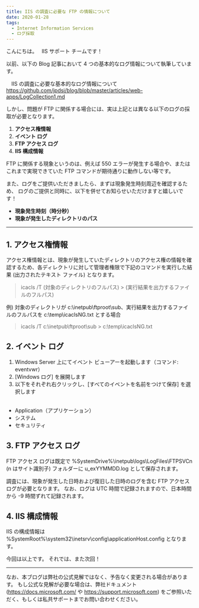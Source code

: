 ```yaml
---
title: IIS の調査に必要な FTP の情報について
date: 2020-01-28
tags: 
  - Internet Information Services
  - ログ採取
---
```


こんにちは。
 
IIS サポート チームです！

以前、以下の Blog 記事において 4 つの基本的なログ情報について執筆しています。

　IIS の調査に必要な基本的なログ情報について
　https://github.com/jpdsi/blog/blob/master/articles/web-apps/LogCollection1.md

しかし、問題が FTP に関係する場合には、実は上記とは異なる以下のログの採取が必要となります。

1. **アクセス権情報**
2. **イベント ログ**
3. **FTP アクセス ログ**
4. **IIS 構成情報**

FTP に関係する現象というのは、例えば 550 エラーが発生する場合や、または
これまで実現できていた FTP コマンドが期待通りに動作しない等です。

また、ログをご提供いただきましたら、まずは現象発生時刻周辺を確認するため、
ログのご提供と同時に、以下を併せてお知らせいただけますと嬉しいです！

- **現象発生時刻（時分秒）**
- **現象が発生したディレクトリのパス**

---------------
## 1. アクセス権情報
アクセス権情報とは、現象が発生していたディレクトリのアクセス権の情報を確認するため、各ディレクトリに対して管理者権限で下記のコマンドを実行した結果 (出力されたテキスト ファイル) となります。

  >icacls /T (対象のディレクトリのフルパス) > (実行結果を出力するファイルのフルパス)
   
例) 対象のディレクトリが c:\inetpub\ftproot\sub、実行結果を出力するファイルのフルパスを c:\temp\icaclsNG.txt とする場合

  >icacls /T c:\inetpub\ftproot\sub > c:\temp\icaclsNG.txt

## 2. イベント ログ
1. Windows Server 上にてイベント ビューアーを起動します（コマンド: eventvwr）
2. [Windows ログ] を展開します
3. 以下をそれぞれ右クリックし、[すべてのイベントを名前をつけて保存] を選択します    
 
- Application（アプリケーション）
- システム
- セキュリティ

## 3. FTP アクセス ログ
FTP アクセス ログは既定で %SystemDrive%\inetpub\logs\LogFiles\FTPSVCn (n はサイト識別子) フォルダーに u_exYYMMDD.log として保存されます。

調査には、現象が発生した日時および復旧した日時のログを含む FTP アクセスログが必要となります。
なお、ログは UTC 時間で記録されますので、日本時間から -9 時間ずれて記録されます。

## 4. IIS 構成情報
IIS の構成情報は %SystemRoot%\system32\inetsrv\config\applicationHost.config となります。


今回は以上です。 それでは、また次回！

---
なお、本ブログは弊社の公式見解ではなく、予告なく変更される場合があります。 もし公式な見解が必要な場合は、弊社ドキュメント (https://docs.microsoft.com/ や https://support.microsoft.com) をご参照いただく、もしくは私共サポートまでお問い合わせください。